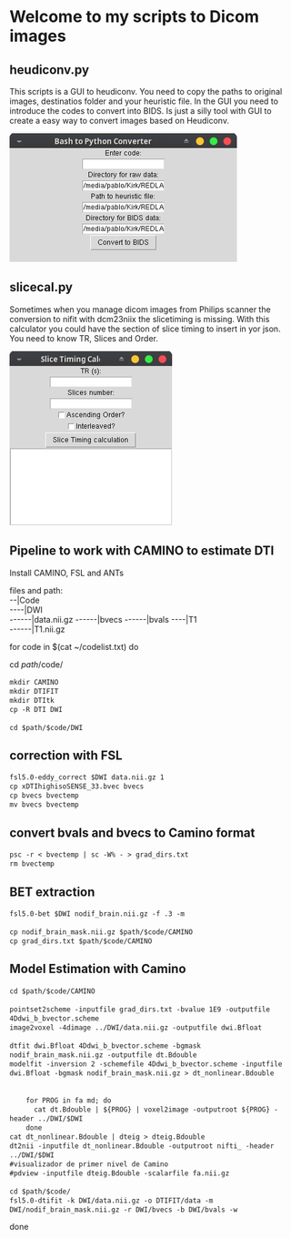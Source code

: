 # Welcome to my scripts to Dicom images

## heudiconv.py
This scripts is a GUI to heudiconv. You need to copy the paths to original images, destinatios folder and your heuristic file. In the GUI you need to introduce the codes to convert into BIDS. Is just a silly tool with GUI to create a easy way to convert images based on Heudiconv.

![screenshotheudi](heudiconimage.png)


## slicecal.py
Sometimes when you manage dicom images from Philips scanner the conversion to nifit with dcm23niix the slicetiming is missing. With this calculator you could have the section of slice timing to insert in yor json. You need to know TR, Slices and Order.

![screenshotcal](slicecalimage.png)

## Pipeline to work with CAMINO to estimate DTI
Install CAMINO, FSL and ANTs


files and path: \
--|Code\
----|DWI\
------|data.nii.gz
------|bvecs
------|bvals
----|T1\
------|T1.nii.gz

for code in $(cat ~/codelist.txt)
	do
  
cd $path/$code/

	mkdir CAMINO
	mkdir DTIFIT
	mkdir DTItk
	cp -R DTI DWI

	cd $path/$code/DWI
	
## correction with FSL

	fsl5.0-eddy_correct $DWI data.nii.gz 1
	cp xDTIhighisoSENSE_33.bvec bvecs
	cp bvecs bvectemp
	mv bvecs bvectemp

## convert bvals and bvecs to Camino format 

	psc -r < bvectemp | sc -W% - > grad_dirs.txt
	rm bvectemp	

## BET extraction
	fsl5.0-bet $DWI nodif_brain.nii.gz -f .3 -m

	cp nodif_brain_mask.nii.gz $path/$code/CAMINO
	cp grad_dirs.txt $path/$code/CAMINO

## Model Estimation with Camino
	cd $path/$code/CAMINO

	pointset2scheme -inputfile grad_dirs.txt -bvalue 1E9 -outputfile 4Ddwi_b_bvector.scheme
	image2voxel -4dimage ../DWI/data.nii.gz -outputfile dwi.Bfloat
	
	dtfit dwi.Bfloat 4Ddwi_b_bvector.scheme -bgmask nodif_brain_mask.nii.gz -outputfile dt.Bdouble
	modelfit -inversion 2 -schemefile 4Ddwi_b_bvector.scheme -inputfile dwi.Bfloat -bgmask nodif_brain_mask.nii.gz > dt_nonlinear.Bdouble


		for PROG in fa md; do
		  cat dt.Bdouble | ${PROG} | voxel2image -outputroot ${PROG} -header ../DWI/$DWI
		done
	cat dt_nonlinear.Bdouble | dteig > dteig.Bdouble
	dt2nii -inputfile dt_nonlinear.Bdouble -outputroot nifti_ -header ../DWI/$DWI
	#visualizador de primer nivel de Camino
	#pdview -inputfile dteig.Bdouble -scalarfile fa.nii.gz
	
	cd $path/$code/
	fsl5.0-dtifit -k DWI/data.nii.gz -o DTIFIT/data -m DWI/nodif_brain_mask.nii.gz -r DWI/bvecs -b DWI/bvals -w

done
